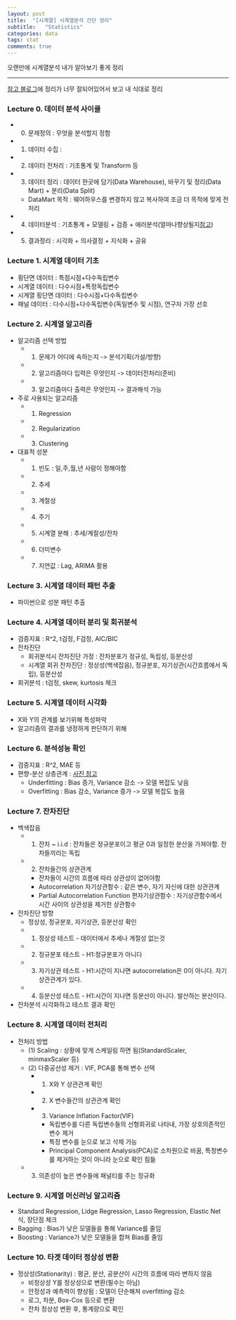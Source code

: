 ```yaml
---
layout: post
title:  "[시계열] 시계열분석 간단 정리"
subtitle:   "Statistics"
categories: data
tags: stat
comments: true
---
```


오랜만에 시계열분석 내가 알아보기 좋게 정리

---

[참고 블로그](https://5ohyun.tistory.com/65)에 정리가 너무 잘되어있어서 보고 내 식대로 정리
  
### Lecture 0. 데이터 분석 사이클
- 0) 문제정의 : 무엇을 분석할지 정함
- 1) 데이터 수집 :
- 2) 데이터 전처리 : 기초통계 및 Transform 등
- 3) 데이터 정리 : 데이터 한곳에 담기(Data Warehouse), 바꾸기 및 정리(Data Mart) + 분리(Data Split)
    - DataMart 목적 : 웨어하우스를 변경하지 않고 복사하여 조금 더 목적에 맞게 전처리
- 4) 데이터분석 : 기초통계 + 모델링 + 검증 + 에러분석(얼마나향상될지[참고](http://taewan.kim/tutorial_manual/ml_yearning/030.basic_error_analysis/14/))
- 5) 결과정리 : 시각화 + 의사결정 + 지식화 + 공유
  
### Lecture 1. 시계열 데이터 기초
- 횡단면 데이터 : 특점시점+다수독립변수
- 시계열 데이터 : 다수시점+특정독립변수
- 시계열 횡단면 데이터 : 다수시점+다수독립변수
- 패널 데이터 : 다수시점+다수독립변수(독일변수 및 시점), 연구자 가장 선호
  
### Lecture 2. 시계열 알고리즘
- 알고리즘 선택 방법
    - 1) 문제가 어디에 속하는지 -> 분석기획(가설/방향)
    - 2) 알고리즘마다 입력은 무엇인지 -> 데이터전처리(준비)
    - 3) 알고리즘마다 출력은 무엇인지 -> 결과해석 가능
- 주로 사용되는 알고리즘
    - 1) Regression
    - 2) Regularization
    - 3) Clustering
- 대표적 성분
    - 1) 빈도 : 일,주,월,년 사람이 정해야함
    - 2) 추세
    - 3) 계절성
    - 4) 주기
    - 5) 시계열 분해 : 추세/계절성/잔차
    - 6) 더미변수
    - 7) 지연값 : Lag, ARIMA 활용
  
### Lecture 3. 시계열 데이터 패턴 추출
- 파이썬으로 성분 패턴 추출
  
### Lecture 4. 시계열 데이터 분리 및 회귀분석
- 검증지표 : R^2, t검정, F검정, AIC/BIC
- 잔차진단
    - 회귀분석시 잔차진단 가정 : 잔차분포가 정규성, 독립성, 등분산성
    - 시계열 회귀 잔차진단 : 정상성(백색잡음), 정규분포, 자기상관(시간흐름에서 독립), 등분산성
- 회귀분석 : t검정, skew, kurtosis 체크
  
### Lecture 5. 시계열 데이터 시각화
- X와 Y의 관계를 보기위해 특성파악
- 알고리즘의 결과를 냉정하게 판단하기 위해
  
### Lecture 6. 분석성능 확인
- 검증지표 : R^2, MAE 등
- 편향-분산 상층관계 : [사진 참고](https://bkshin.tistory.com/entry/%EB%A8%B8%EC%8B%A0%EB%9F%AC%EB%8B%9D-12-%ED%8E%B8%ED%96%A5Bias%EC%99%80-%EB%B6%84%EC%82%B0Variance-Trade-off)
    - Underfitting : Bias 증가, Variance 감소 -> 모델 복잡도 낮음
    - Overfitting : Bias 감소, Variance 증가 -> 모델 복잡도 높음
  
### Lecture 7. 잔차진단
- 백색잡음
    - 1) 잔차 ~ i.i.d : 잔차들은 정규분포이고 평균 0과 일정한 분산을 가져야함. 잔차들끼리는 독립
    - 2) 잔차들간의 상관관계
        - 잔차들이 시간의 흐름에 따라 상관성이 없어야함
        - Autocorrelation 자기상관함수 : 같은 변수, 자기 자신에 대한 상관관계
        - Partial Autocorrelation Function 편자기상관함수 : 자기상관함수에서 시간 사이의 상관성을 제거한 상관함수
- 잔차진단 방향
    - 정상성, 정규분포, 자기상관, 등분산성 확인
    - 1) 정상성 테스트 - 데이터에서 추세나 계절성 없는것
    - 2) 정규분포 테스트 - H1:정규분포가 아니다
    - 3) 자기상관 테스트 - H1:시간이 지나면 autocorrelation은 0이 아니다. 자기상관관계가 있다.
    - 4) 등분산성 테스트 - H1:시간이 지나면 등분산이 아니다. 발산하는 분산이다.
- 잔차분석 시각화하고 테스트 결과 확인
  
### Lecture 8. 시계열 데이터 전처리
- 전처리 방법
    - (1) Scaling : 상황에 맞게 스케일링 하면 됨(StandardScaler, minmaxScaler 등)
    - (2) 다중공선성 제거 : VIF, PCA를 통해 변수 선택
        - 1) X와 Y 상관관계 확인
        - 2) X 변수들간의 상관관계 확인
        - 3) Variance Inflation Factor(VIF)
            - 독립변수를 다른 독립변수들의 선형회귀로 나타내, 가장 상호의존적인 변수 제거
            - 특정 변수를 눈으로 보고 삭제 가능
            - Principal Component Analysis(PCA)로 소차원으로 바꿈, 특정변수를 제거하는 것이 아니라 눈으로 확인 힘듦
    - 3. 의존성이 높은 변수들에 패널티를 주는 정규화
  
### Lecture 9. 시계열 머신러닝 알고리즘 
- Standard Regression, Lidge Regression, Lasso Regression, Elastic Net 식, 장단점 체크
- Bagging : Bias가 낮은 모델들을 통해 Variance를 줄임
- Boosting : Variance가 낮은 모델들을 합쳐 Bias를 줄임
  
### Lecture 10. 타겟 데이터 정상성 변환
- 정상성(Stationarity) : 평균, 분산, 공분산이 시간의 흐름에 따라 변하지 않음
    - 비정상성 Y를 정상성으로 변환(필수는 아님)
    - 안정성과 예측력이 향상됨 : 모델이 단순해져 overfitting 감소
    - 로그, 차분, Box-Cox 등으로 변환
    - 잔차 정상성 변환 후, 통계량으로 확인
